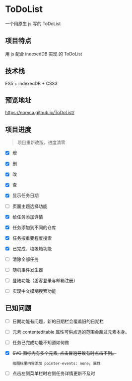 # ToDoList
一个用原生 js 写的 ToDoList



## 项目特点

用 js 配合 indexedDB 实现 的 ToDoList 



## 技术栈

ES5 + indexedDB + CSS3



## 预览地址

https://norvca.github.io/ToDoList/



## 项目进度

>  项目重新改版，进度清零

- [x] 增
- [x] 删
- [x] 改
- [x] 查
- [x] 显示任务日期
- [ ] 页面主题选择功能
- [x] 给任务添加详情
- [x] 任务添加到不同的仓库
- [x] 任务按重要程度搜索
- [x] 已完成、垃圾箱功能
- [ ] 清除全部任务
- [ ] 随机事件发生器
- [ ] 登陆功能（游客登录与邮箱注册）
- [ ] 实现中文模糊搜索功能


## 已知问题

- [ ] 日期功能有问题，新的日期栏会覆盖旧的日期栏

- [ ] 元素 contenteditable 属性可供点选的范围会超过元素本身。

- [ ] 任务已完成功能不知道如何做

- [x] ~~SVG 图标内有多个元素, 点击冒泡导致有时点击不到。~~

      给图标里内容添加 pointer-events: none; 属性

- [ ] 点击左侧菜单栏时右侧任务详情更新不及时